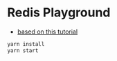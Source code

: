 # Redis Playground
* [based on this tutorial](https://www.youtube.com/watch?v=jgpVdJB2sKQ)

````bash
yarn install
yarn start
````
